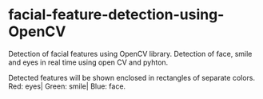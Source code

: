 # facial-feature-detection-using-OpenCV
Detection of facial features using OpenCV library. 
Detection of face, smile and eyes in real time using open CV and pyhton.

Detected features will be shown enclosed in rectangles of separate colors.
Red: eyes|
Green: smile|
Blue: face.

